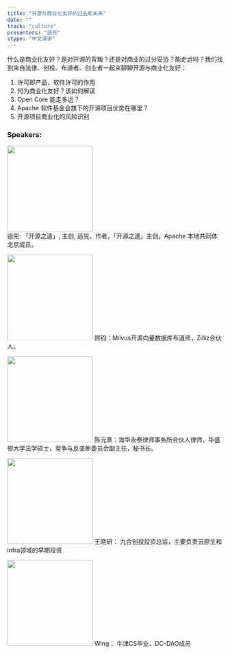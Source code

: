 ```yaml
---
title: "开源与商业化友好的过去和未来"
date: "" 
track: "culture"
presenters: "适兕"
stype: "中文演讲"
---
```

什么是商业化友好？是对开源的背叛？还是对商业的过分妥协？能走远吗？我们找到来自法律、创投、布道者、创业者一起来聊聊开源与商业化友好：
1. 许可即产品，软件许可的作用
2. 何为商业化友好？该如何解读
3. Open Core 能走多远？
4. Apache 软件基金会旗下的开源项目优势在哪里？
5. 开源项目商业化的风险识别
 ### Speakers: 
 <img src="images/speaker/1167.png" width="200" /><br>适兕: 「开源之道」, 主创, 适兕，作者，「开源之道」主创，Apache 本地共同体北京成员。

 <img src="images/speaker/1167-1.png" width="200" /> 顾钧：Milvus开源向量数据库布道师，Zilliz合伙人。

<img src="images/speaker/1167-2.png" width="200" /> 陈元熹：海华永泰律师事务所合伙人律师，华盛顿大学法学硕士，竞争与反垄断委员会副主任，秘书长。

<img src="images/speaker/1167-3.png" width="200" /> 王晓研： 九合创投投资总监，主要负责云原生和infra领域的早期投资

<img src="images/speaker/1167-4.png" width="200" />  Wing： 牛津CS毕业，DC-DAO成员

 